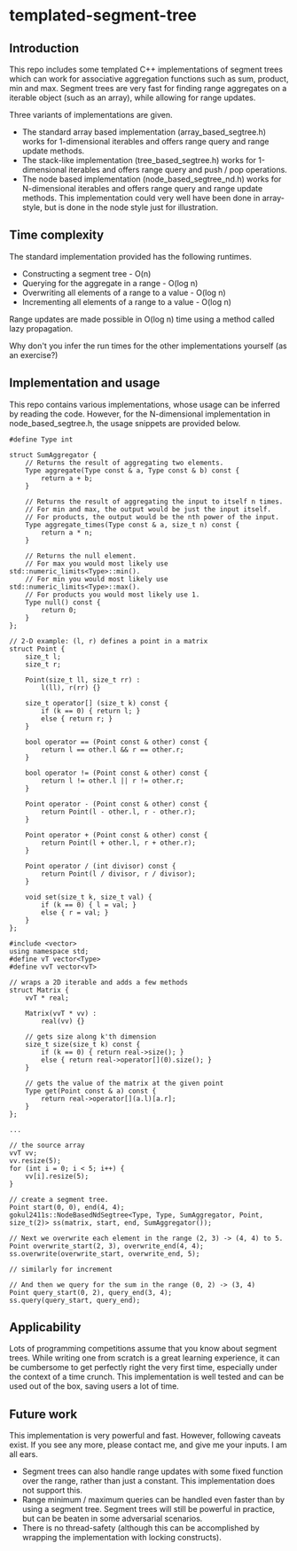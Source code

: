 # templated-segment-tree

## Introduction
This repo includes some templated C++ implementations of segment trees which can work for associative aggregation functions such as sum, product, min and max. Segment trees are very fast for finding range aggregates on a iterable object (such as an array), while allowing for range updates.

Three variants of implementations are given.
 * The standard array based implementation (array_based_segtree.h) works for 1-dimensional iterables and offers range query and range update methods.
 * The stack-like implementation (tree_based_segtree.h) works for 1-dimensional iterables and offers range query and push / pop operations.
 * The node based implementation (node_based_segtree_nd.h) works for N-dimensional iterables and offers range query and range update methods. This implementation could very well have been done in array-style, but is done in the node style just for illustration.

## Time complexity
The standard implementation provided has the following runtimes.
 * Constructing a segment tree - O(n)
 * Querying for the aggregate in a range - O(log n)
 * Overwriting all elements of a range to a value - O(log n)
 * Incrementing all elements of a range to a value - O(log n)

Range updates are made possible in O(log n) time using a method called lazy propagation.

Why don't you infer the run times for the other implementations yourself (as an exercise?)

## Implementation and usage
This repo contains various implementations, whose usage can be inferred by reading the code. However, for the N-dimensional implementation in node_based_segtree.h, the usage snippets are provided below.

```
#define Type int

struct SumAggregator {
    // Returns the result of aggregating two elements.
    Type aggregate(Type const & a, Type const & b) const {
        return a + b;
    }

    // Returns the result of aggregating the input to itself n times.
    // For min and max, the output would be just the input itself.
    // For products, the output would be the nth power of the input.
    Type aggregate_times(Type const & a, size_t n) const {
        return a * n;
    }

    // Returns the null element.
    // For max you would most likely use std::numeric_limits<Type>::min().
    // For min you would most likely use std::numeric_limits<Type>::max().
    // For products you would most likely use 1.
    Type null() const {
        return 0;
    }
};

// 2-D example: (l, r) defines a point in a matrix
struct Point {
    size_t l;
    size_t r;

    Point(size_t ll, size_t rr) :
        l(ll), r(rr) {}

    size_t operator[] (size_t k) const {
        if (k == 0) { return l; }
        else { return r; }
    }

    bool operator == (Point const & other) const {
        return l == other.l && r == other.r;
    }
    
    bool operator != (Point const & other) const {
        return l != other.l || r != other.r;
    }

    Point operator - (Point const & other) const {
        return Point(l - other.l, r - other.r);
    }
    
    Point operator + (Point const & other) const {
        return Point(l + other.l, r + other.r);
    }

    Point operator / (int divisor) const {
        return Point(l / divisor, r / divisor);
    }

    void set(size_t k, size_t val) {
        if (k == 0) { l = val; }
        else { r = val; }
    }
};

#include <vector>
using namespace std;
#define vT vector<Type>
#define vvT vector<vT>

// wraps a 2D iterable and adds a few methods
struct Matrix {
    vvT * real;

    Matrix(vvT * vv) :
        real(vv) {}

    // gets size along k'th dimension
    size_t size(size_t k) const {
        if (k == 0) { return real->size(); }
        else { return real->operator[](0).size(); }
    }

    // gets the value of the matrix at the given point
    Type get(Point const & a) const {
        return real->operator[](a.l)[a.r];
    }
};

...

// the source array
vvT vv;
vv.resize(5);
for (int i = 0; i < 5; i++) {
    vv[i].resize(5);
}

// create a segment tree.
Point start(0, 0), end(4, 4);
gokul2411s::NodeBasedNdSegtree<Type, Type, SumAggregator, Point, size_t(2)> ss(matrix, start, end, SumAggregator());

// Next we overwrite each element in the range (2, 3) -> (4, 4) to 5.
Point overwrite_start(2, 3), overwrite_end(4, 4);
ss.overwrite(overwrite_start, overwrite_end, 5);

// similarly for increment

// And then we query for the sum in the range (0, 2) -> (3, 4)
Point query_start(0, 2), query_end(3, 4);
ss.query(query_start, query_end);
```
## Applicability
Lots of programming competitions assume that you know about segment trees. While writing one from scratch is a great learning experience, it can be cumbersome to get perfectly right the very first time, especially under the context of a time crunch. This implementation is well tested and can be used out of the box, saving users a lot of time. 

## Future work
This implementation is very powerful and fast. However, following caveats exist. If you see any more, please contact me, and give me your inputs. I am all ears.

 * Segment trees can also handle range updates with some fixed function over the range, rather than just a constant. This implementation does not support this.
 * Range minimum / maximum queries can be handled even faster than by using a segment tree. Segment trees will still be powerful in practice, but can be beaten in some adversarial scenarios.
 * There is no thread-safety (although this can be accomplished by wrapping the implementation with locking constructs).
